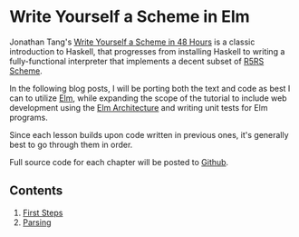 # Write Yourself a Scheme in Elm

Jonathan Tang's [Write Yourself a Scheme in 48 Hours](https://en.wikibooks.org/wiki/Write_Yourself_a_Scheme_in_48_Hours) is a classic introduction to Haskell, that progresses from installing Haskell to writing a fully-functional interpreter that implements a decent subset of [R5RS Scheme](http://www.schemers.org/Documents/Standards/R5RS/HTML/).

In the following blog posts, I will be porting both the text and code as best I can to utilize [Elm](http://elm-lang.org), while expanding the scope of the tutorial to include web development using the [Elm Architecture](https://guide.elm-lang.org/architecture/) and writing unit tests for Elm programs.

Since each lesson builds upon code written in previous ones, it's generally best to go through them in order.

Full source code for each chapter will be posted to [Github](https://github.com/elmcast/elm-scheme).

## Contents

1. [First Steps](http://www.elmcast.io/write-yourself-a-scheme-in-elm-first-steps/)
2. [Parsing](http://www.elmcast.io/write-yourself-a-scheme-in-elm-parsing/)
